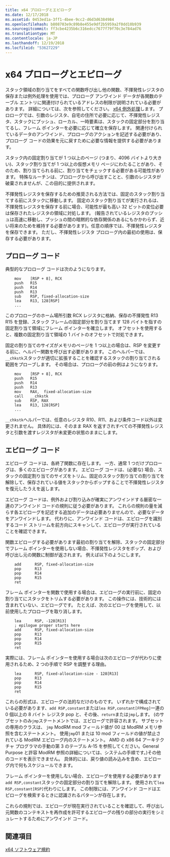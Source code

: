 ```yaml
---
title: x64 プロローグとエピローグ
ms.date: 12/17/2018
ms.assetid: 0453ed1a-3ff1-4bee-9cc2-d6d3d6384984
ms.openlocfilehash: b808703e9c89b8e455e9df2b5959a2f0dd10b939
ms.sourcegitcommit: ff3cbe4235b6c316edcc7677f79f70c3e784ad76
ms.translationtype: MT
ms.contentlocale: ja-JP
ms.lasthandoff: 12/19/2018
ms.locfileid: "53627229"
---
```

# <a name="x64-prolog-and-epilog"></a>x64 プロローグとエピローグ

スタック領域の割り当てをすべての関数呼び出し他の関数、不揮発性レジスタの保存または例外処理を使用では、プロローグ アンワインド データが各関数のテーブル エントリに関連付けられているアドレスの制限が説明されている必要があります。 詳細については、次を参照してください。 [x64 例外処理](../build/exception-handling-x64.md)します。 プロローグでは、引数のレジスタ、自宅の住所で必要に応じて、不揮発性レジスタ、スタックにプッシュ、ローカル、一時要素は、スタックの固定部分を割り当てるし、フレーム ポインターを必要に応じて確立を保存します。 関連付けられているデータのアンワインド、プロローグのアクションを記述する必要があり、プロローグ コードの効果を元に戻すために必要な情報を提供する必要があります。

スタック内の固定割り当てが 1 つ以上のページ (つまり、4096 バイトより大きい)、スタック割り当てが 1 つ以上の仮想メモリ ページにわたることがあり、そのため、割り当てられる前に、割り当てをチェックする必要がある可能性があります。 特殊なルーチンは、プロローグから呼び出すことと、引数のレジスタが破棄されませんが、この目的に提供されます。

不揮発性レジスタを保存するための推奨される方法では、固定のスタック割り当てする前にスタックに移動します。 固定のスタック割り当てが実行されるは、不揮発性レジスタを保存する前に場合、可能性が最も高い 32 ビットの変位必要は保存されたレジスタの領域に対処します。 (報告されているレジスタのプッシュは高速に移動し、プッシュの間の暗黙的な依存関係のあるにもかかわらず、近い将来のためを維持する必要があります)。任意の順序では、不揮発性レジスタを保存できます。 ただし、不揮発性レジスタ プロローグ内の最初の使用は、保存する必要があります。

## <a name="prolog-code"></a>プロローグ コード

典型的なプロローグ コードは次のようになります。

```MASM
    mov    [RSP + 8], RCX
    push   R15
    push   R14
    push   R13
    sub    RSP, fixed-allocation-size
    lea    R13, 128[RSP]
    ...
```

このプロローグのホーム場所引数 RCX レジスタに格納、保存の不揮発性 R13 R15 を登録、スタック フレームの固定部分を割り当てます 128 バイトを指すの固定割り当て領域にフレーム ポインターを確立します。 オフセットを使用すると、複数の固定割り当て領域の 1 バイトのオフセットで対処できます。

固定の割り当てのサイズがメモリのページを 1 つ以上の場合は、RSP を変更する前に、ヘルパー関数を呼び出す必要があります。 このヘルパーでは、`__chkstk`スタックが適切に拡張することを確認するスタックの割り当てされる範囲をプローブします。 その場合は、プロローグの前の例はようになります。

```MASM
    mov    [RSP + 8], RCX
    push   R15
    push   R14
    push   R13
    mov    RAX,  fixed-allocation-size
    call   __chkstk
    sub    RSP, RAX
    lea    R13, 128[RSP]
    ...
```

`__chkstk`ヘルパーでは、任意のレジスタ R10、R11、および条件コード以外は変更されません。 具体的には、そのまま RAX を返すされすべての不揮発性レジスタと引数を渡すレジスタが未変更の状態のままにします。

## <a name="epilog-code"></a>エピローグ コード

エピローグ コードは、各終了関数に存在します。 一方、通常 1 つだけプロローグは、多くのエピローグがあります。 エピローグ コードは、(必要な) 場合、スタックの固定割り当てのサイズをトリム、固定のスタック割り当ての割り当てを解除して、保存されている値をスタックからポップすることで不揮発性レジスタを復元したうえを返します。

エピローグ コードは、例外および割り込みが確実にアンワインドする厳密な一連のアンワインド コードの規則に従う必要があります。 これらの規則の量を減らす各エピローグを記述する追加のデータは必要ありませんので、必要なデータをアンワインドします。 代わりに、アンワインド コードは、エピローグを識別するコード ストリームを前方向にスキャンして、エピローグが実行されていることを確認できます。

関数エピローグする必要があります最初の割り当てを解除、スタックの固定部分でフレーム ポインターを使用しない場合、不揮発性レジスタをポップ、および呼び出し元の関数に制御が返されます。 例えば以下のようにします。

```MASM
    add      RSP, fixed-allocation-size
    pop      R13
    pop      R14
    pop      R15
    ret
```

フレーム ポインターを関数で使用する場合は、エピローグの実行前に、固定の割り当てにスタックをトリムする必要があります。 この操作には、技術的には含まれていない、エピローグです。 たとえば、次のエピローグを使用して、以前使用したプロローグを取り消します。

```MASM
    lea      RSP, -128[R13]
    ; epilogue proper starts here
    add      RSP, fixed-allocation-size
    pop      R13
    pop      R14
    pop      R15
    ret
```

実際には、フレーム ポインターを使用する場合は次のエピローグが代わりに使用されるため、2 つの手順で RSP を調整する理由。

```MASM
    lea      RSP, fixed-allocation-size - 128[R13]
    pop      R13
    pop      R14
    pop      R15
    ret
```

これらの形式は、エピローグの法的なだけのものです。 いずれかで構成されている必要があります、`add RSP,constant`または`lea RSP,constant[FPReg]`一連の 0 個以上の 8 バイト レジスタ pop と、その後、`return`または`jmp`します。 (のサブセットのみ`jmp`ステートメントでは、エピローグで許容されます。 サブセットの専用のクラスは、 `jmp` ModRM mod フィールド値が 00 は ModRM メモリ参照を含むステートメント。 使用`jmp`01 または 10 mod フィールドの値が禁止されている ModRM エピローグ内のステートメント。 AMD の x86 64 アーキテクチャ プログラマの手動の第 3 のテーブル A-15 を参照してください。General Purpose と許容 ModRM 参照の詳細については、システムの手順です。)その他のコードを表示できません。 具体的には、戻り値の読み込みを含め、エピローグ内で何もスケジュールできます。

フレーム ポインターを使用しない場合、エピローグを使用する必要があります`add RSP,constant`スタックの固定部分の割り当てを解除します。 使用されて`lea RSP,constant[RSP]`代わりにします。 この制限には、アンワインド コードはエピローグを検索するときに認識されるパターンが存在します。

これらの規則では、エピローグが現在実行されていることを確認して、呼び出し元関数のコンテキストを再作成を許可するエピローグの残りの部分の実行をシミュレートするためにアンワインド コード。

## <a name="see-also"></a>関連項目

[x64 ソフトウェア規約](../build/x64-software-conventions.md)